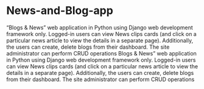 # News-and-Blog-app
“Blogs &amp; News” web application in Python using Django web development framework only. Logged-in users can view News clips cards (and click on a particular news article to view the details in a separate page). Additionally, the users can create, delete blogs from their dashboard. The site administrator can perform CRUD operations
Blogs & News” web application in Python using Django web development framework only. Logged-in users can view News clips cards (and click on a particular news article to view the details in a separate page). Additionally, the users can create, delete blogs from their dashboard. The site administrator can perform CRUD operations
